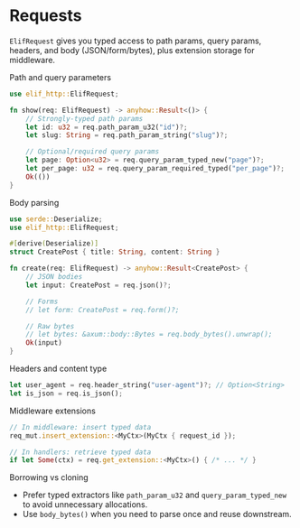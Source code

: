 # Requests

`ElifRequest` gives you typed access to path params, query params, headers, and body (JSON/form/bytes), plus extension storage for middleware.

Path and query parameters
```rust
use elif_http::ElifRequest;

fn show(req: ElifRequest) -> anyhow::Result<()> {
    // Strongly-typed path params
    let id: u32 = req.path_param_u32("id")?;
    let slug: String = req.path_param_string("slug")?;

    // Optional/required query params
    let page: Option<u32> = req.query_param_typed_new("page")?;
    let per_page: u32 = req.query_param_required_typed("per_page")?;
    Ok(())
}
```

Body parsing
```rust
use serde::Deserialize;
use elif_http::ElifRequest;

#[derive(Deserialize)]
struct CreatePost { title: String, content: String }

fn create(req: ElifRequest) -> anyhow::Result<CreatePost> {
    // JSON bodies
    let input: CreatePost = req.json()?;

    // Forms
    // let form: CreatePost = req.form()?;

    // Raw bytes
    // let bytes: &axum::body::Bytes = req.body_bytes().unwrap();
    Ok(input)
}
```

Headers and content type
```rust
let user_agent = req.header_string("user-agent")?; // Option<String>
let is_json = req.is_json();
```

Middleware extensions
```rust
// In middleware: insert typed data
req_mut.insert_extension::<MyCtx>(MyCtx { request_id });

// In handlers: retrieve typed data
if let Some(ctx) = req.get_extension::<MyCtx>() { /* ... */ }
```

Borrowing vs cloning
- Prefer typed extractors like `path_param_u32` and `query_param_typed_new` to avoid unnecessary allocations.
- Use `body_bytes()` when you need to parse once and reuse downstream.
